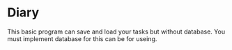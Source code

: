 # Diary
This basic program can save and load your tasks but without database. You must implement database for this can be for useing.
